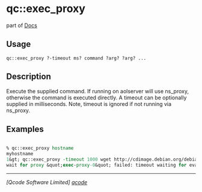 qc::exec_proxy
==============

part of [Docs](.)

Usage
-----
`
        qc::exec_proxy ?-timeout ms? command ?arg? ?arg? ...
    `

Description
-----------
Execute the supplied command.
        If running on aolserver will use ns_proxy, otherwise the command is executed directly.
        A timeout can be optionally supplied in milliseconds. 
        Note, timeout is ignored if not running via ns_proxy.

Examples
--------
```tcl

% qc::exec_proxy hostname
myhostname
1&gt; qc::exec_proxy -timeout 1000 wget http://cdimage.debian.org/debian-cd/6.0.5/amd64/iso-cd/debian-6.0.5-amd64-CD-1.iso
wait for proxy &quot;exec-proxy-0&quot; failed: timeout waiting for evaluation
```

----------------------------------
*[Qcode Software Limited] [qcode]*

[qcode]: http://www.qcode.co.uk "Qcode Software"